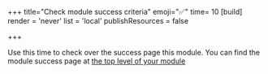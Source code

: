 +++
title="Check module success criteria"
emoji="✅"
time= 10
[build]
  render = 'never'
  list = 'local'
  publishResources = false

+++

Use this time to check over the success page this module.
You can find the module success page at [the top level of your module](../../../success)
